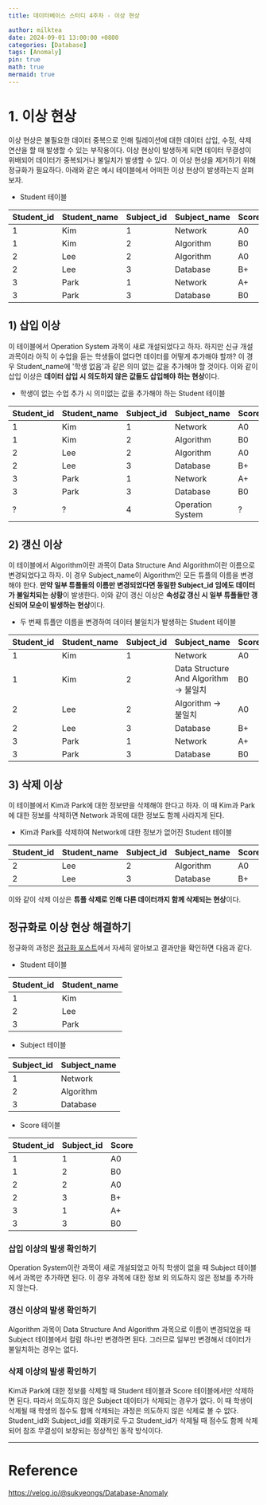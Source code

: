 ```yaml
---
title: 데이터베이스 스터디 4주차 - 이상 현상

author: milktea
date: 2024-09-01 13:00:00 +0800
categories: [Database]
tags: [Anomaly]
pin: true
math: true
mermaid: true
---
```

# 1. 이상 현상

이상 현상은 불필요한 데이터 중복으로 인해 릴레이션에 대한 데이터 삽입, 수정, 삭제 연산을 할 때 발생할 수 있는 부작용이다.
이상 현상이 발생하게 되면 데이터 무결성이 위배되어 데이터가 중복되거나 불일치가 발생할 수 있다.
이 이상 현상을 제거하기 위해 정규화가 필요하다.
아래와 같은 예시 테이블에서 어떠한 이상 현상이 발생하는지 살펴보자.

- Student 테이블

| Student_id | Student_name | Subject_id | Subject_name | Score |
|------------|--------------|------------|--------------|-------|
| 1          | Kim          | 1          | Network      | A0    |
| 1          | Kim          | 2          | Algorithm    | B0    |
| 2          | Lee          | 2          | Algorithm    | A0    |
| 2          | Lee          | 3          | Database     | B+    |
| 3          | Park         | 1          | Network      | A+    |
| 3          | Park         | 3          | Database     | B0    |


## 1) 삽입 이상

이 테이블에서 Operation System 과목이 새로 개설되었다고 하자.
하지만 신규 개설 과목이라 아직 이 수업을 듣는 학생들이 없다면 데이터를 어떻게 추가해야 할까?
이 경우 Student_name에 '학생 없음'과 같은 의미 없는 값을 추가해야 할 것이다.
이와 같이 삽입 이상은 **데이터 삽입 시 의도하지 않은 값들도 삽입해야 하는 현상**이다.

- 학생이 없는 수업 추가 시 의미없는 값을 추가해야 하는 Student 테이블

| Student_id | Student_name | Subject_id | Subject_name     | Score |
|------------|--------------|------------|------------------|-------|
| 1          | Kim          | 1          | Network          | A0    |
| 1          | Kim          | 2          | Algorithm        | B0    |
| 2          | Lee          | 2          | Algorithm        | A0    |
| 2          | Lee          | 3          | Database         | B+    |
| 3          | Park         | 1          | Network          | A+    |
| 3          | Park         | 3          | Database         | B0    |
| ?          | ?            | 4          | Operation System | ?     |

## 2) 갱신 이상

이 테이블에서 Algorithm이란 과목이 Data Structure And Algorithm이란 이름으로 변경되었다고 하자.
이 경우 Subject_name이 Algorithm인 모든 튜플의 이름을 변경해야 한다.
**만약 일부 튜플들의 이름만 변경되었다면 동일한 Subject_id 임에도 데이터가 불일치되는 상황**이 발생한다.
이와 같이 갱신 이상은 **속성값 갱신 시 일부 튜플들만 갱신되어 모순이 발생하는 현상**이다.

- 두 번째 튜플만 이름을 변경하여 데이터 불일치가 발생하는 Student 테이블

| Student_id | Student_name | Subject_id | Subject_name                           | Score |
|------------|--------------|------------|----------------------------------------|-------|
| 1          | Kim          | 1          | Network                                | A0    |
| 1          | Kim          | 2          | Data Structure And Algorithm -> 불일치 | B0    |
| 2          | Lee          | 2          | Algorithm -> 불일치                    | A0    |
| 2          | Lee          | 3          | Database                               | B+    |
| 3          | Park         | 1          | Network                                | A+    |
| 3          | Park         | 3          | Database                               | B0    |

## 3) 삭제 이상

이 테이블에서 Kim과 Park에 대한 정보만을 삭제해야 한다고 하자.
이 때 Kim과 Park에 대한 정보를 삭제하면 Network 과목에 대한 정보도 함께 사라지게 된다.

- Kim과 Park를 삭제하여 Network에 대한 정보가 없어진 Student 테이블

| Student_id | Student_name | Subject_id | Subject_name | Score |
|------------|--------------|------------|--------------|-------|
| 2          | Lee          | 2          | Algorithm    | A0    |
| 2          | Lee          | 3          | Database     | B+    |

이와 같이 삭제 이상은 **튜플 삭제로 인해 다른 데이터까지 함께 삭제되는 현상**이다.

## 정규화로 이상 현상 해결하기

정규화의 과정은 [정규화 포스트](https://milktea24.github.io/posts/database-study-4-3/)에서 자세히 알아보고 결과만을 확인하면 다음과 같다.

- Student 테이블

| Student_id | Student_name |
|------------|--------------|
| 1          | Kim          |
| 2          | Lee          |
| 3          | Park         |

- Subject 테이블

| Subject_id | Subject_name |
|------------|--------------|
| 1          | Network      |
| 2          | Algorithm    |
| 3          | Database     |

- Score 테이블

| Student_id | Subject_id | Score |
|------------|------------|-------|
| 1          | 1          | A0    |
| 1          | 2          | B0    |
| 2          | 2          | A0    |
| 2          | 3          | B+    |
| 3          | 1          | A+    |
| 3          | 3          | B0    |

### 삽입 이상의 발생 확인하기

Operation System이란 과목이 새로 개설되었고 아직 학생이 없을 때 Subject 테이블에서 과목만 추가하면 된다.
이 경우 과목에 대한 정보 외 의도하지 않은 정보를 추가하지 않는다.

### 갱신 이상의 발생 확인하기

Algorithm 과목이 Data Structure And Algorithm 과목으로 이름이 변경되었을 때 Subject 테이블에서 컬럼 하나만 변경하면 된다.
그러므로 일부만 변경해서 데이터가 불일치하는 경우는 없다.

### 삭제 이상의 발생 확인하기

Kim과 Park에 대한 정보를 삭제할 때 Student 테이블과 Score 테이블에서만 삭제하면 된다.
따라서 의도하지 않은 Subject 데이터가 삭제되는 경우가 없다.
이 때 학생이 삭제될 때 학생의 점수도 함께 삭제되는 과정은 의도하지 않은 삭제로 볼 수 없다.
Student_id와 Subject_id를 외래키로 두고 Student_id가 삭제될 때 점수도 함께 삭제되어 참조 무결성이 보장되는 정상적인 동작 방식이다.

---
# Reference
https://velog.io/@sukyeongs/Database-Anomaly

